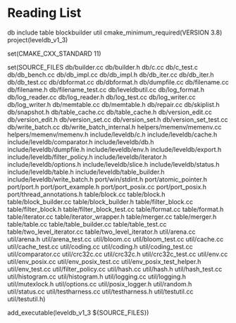 # Reading List
db
include
table
  blockbuilder
util
cmake_minimum_required(VERSION 3.8)
project(leveldb_v1_3)

set(CMAKE_CXX_STANDARD 11)

set(SOURCE_FILES
        db/builder.cc
        db/builder.h
        db/c.cc
        db/c_test.c
        db/db_bench.cc
        db/db_impl.cc
        db/db_impl.h
        db/db_iter.cc
        db/db_iter.h
        db/db_test.cc
        db/dbformat.cc
        db/dbformat.h
        db/dumpfile.cc
        db/filename.cc
        db/filename.h
        db/filename_test.cc
        db/leveldbutil.cc
        db/log_format.h
        db/log_reader.cc
        db/log_reader.h
        db/log_test.cc
        db/log_writer.cc
        db/log_writer.h
        db/memtable.cc
        db/memtable.h
        db/repair.cc
        db/skiplist.h
        db/snapshot.h
        db/table_cache.cc
        db/table_cache.h
        db/version_edit.cc
        db/version_edit.h
        db/version_set.cc
        db/version_set.h
        db/version_set_test.cc
        db/write_batch.cc
        db/write_batch_internal.h
        helpers/memenv/memenv.cc
        helpers/memenv/memenv.h
        include/leveldb/c.h
        include/leveldb/cache.h
        include/leveldb/comparator.h
        include/leveldb/db.h
        include/leveldb/dumpfile.h
        include/leveldb/env.h
        include/leveldb/export.h
        include/leveldb/filter_policy.h
        include/leveldb/iterator.h
        include/leveldb/options.h
        include/leveldb/slice.h
        include/leveldb/status.h
        include/leveldb/table.h
        include/leveldb/table_builder.h
        include/leveldb/write_batch.h
        port/win/stdint.h
        port/atomic_pointer.h
        port/port.h
        port/port_example.h
        port/port_posix.cc
        port/port_posix.h
        port/thread_annotations.h
        table/block.cc
        table/block.h
        table/block_builder.cc
        table/block_builder.h
        table/filter_block.cc
        table/filter_block.h
        table/filter_block_test.cc
        table/format.cc
        table/format.h
        table/iterator.cc
        table/iterator_wrapper.h
        table/merger.cc
        table/merger.h
        table/table.cc
        table/table_builder.cc
        table/table_test.cc
        table/two_level_iterator.cc
        table/two_level_iterator.h
        util/arena.cc
        util/arena.h
        util/arena_test.cc
        util/bloom.cc
        util/bloom_test.cc
        util/cache.cc
        util/cache_test.cc
        util/coding.cc
        util/coding.h
        util/coding_test.cc
        util/comparator.cc
        util/crc32c.cc
        util/crc32c.h
        util/crc32c_test.cc
        util/env.cc
        util/env_posix.cc
        util/env_posix_test.cc
        util/env_posix_test_helper.h
        util/env_test.cc
        util/filter_policy.cc
        util/hash.cc
        util/hash.h
        util/hash_test.cc
        util/histogram.cc
        util/histogram.h
        util/logging.cc
        util/logging.h
        util/mutexlock.h
        util/options.cc
        util/posix_logger.h
        util/random.h
        util/status.cc
        util/testharness.cc
        util/testharness.h
        util/testutil.cc
        util/testutil.h)

add_executable(leveldb_v1_3 ${SOURCE_FILES})
